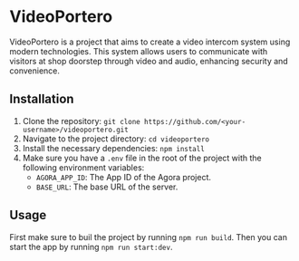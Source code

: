 # VideoPortero

VideoPortero is a project that aims to create a video intercom system using modern technologies. This system allows users to communicate with visitors at shop doorstep through video and audio, enhancing security and convenience.

## Installation

1. Clone the repository: `git clone https://github.com/<your-username>/videoportero.git`
2. Navigate to the project directory: `cd videoportero`
3. Install the necessary dependencies: `npm install`
4. Make sure you have a `.env` file in the root of the project with the following environment variables:
   - `AGORA_APP_ID`: The App ID of the Agora project.
   - `BASE_URL`: The base URL of the server.

## Usage

First make sure to buil the project by running `npm run build`. Then you can start the app by running `npm run start:dev`.
